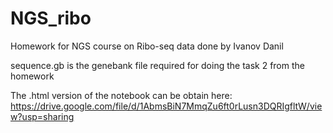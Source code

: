 # NGS_ribo
Homework for NGS course on Ribo-seq data done by Ivanov Danil

sequence.gb is the genebank file required for doing the task 2 from the homework

The .html version of the notebook can be obtain here: 
https://drive.google.com/file/d/1AbmsBiN7MmqZu6ft0rLusn3DQRIgfltW/view?usp=sharing
